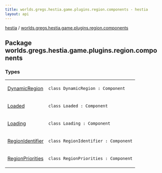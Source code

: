 ```yaml
---
title: worlds.gregs.hestia.game.plugins.region.components - hestia
layout: api
---
```


<div class='api-docs-breadcrumbs'><a href="../index.html">hestia</a> / <a href="./index.html">worlds.gregs.hestia.game.plugins.region.components</a></div>

## Package worlds.gregs.hestia.game.plugins.region.components

### Types

<table class="api-docs-table">
<tbody>
<tr>
<td markdown="1">

<a href="-dynamic-region/index.html">DynamicRegion</a>


</td>
<td markdown="1">
<div class="signature"><code><span class="keyword">class </span><span class="identifier">DynamicRegion</span>&nbsp;<span class="symbol">:</span>&nbsp;<span class="identifier">Component</span></code></div>

</td>
</tr>
<tr>
<td markdown="1">

<a href="-loaded/index.html">Loaded</a>


</td>
<td markdown="1">
<div class="signature"><code><span class="keyword">class </span><span class="identifier">Loaded</span>&nbsp;<span class="symbol">:</span>&nbsp;<span class="identifier">Component</span></code></div>

</td>
</tr>
<tr>
<td markdown="1">

<a href="-loading/index.html">Loading</a>


</td>
<td markdown="1">
<div class="signature"><code><span class="keyword">class </span><span class="identifier">Loading</span>&nbsp;<span class="symbol">:</span>&nbsp;<span class="identifier">Component</span></code></div>

</td>
</tr>
<tr>
<td markdown="1">

<a href="-region-identifier/index.html">RegionIdentifier</a>


</td>
<td markdown="1">
<div class="signature"><code><span class="keyword">class </span><span class="identifier">RegionIdentifier</span>&nbsp;<span class="symbol">:</span>&nbsp;<span class="identifier">Component</span></code></div>

</td>
</tr>
<tr>
<td markdown="1">

<a href="-region-priorities/index.html">RegionPriorities</a>


</td>
<td markdown="1">
<div class="signature"><code><span class="keyword">class </span><span class="identifier">RegionPriorities</span>&nbsp;<span class="symbol">:</span>&nbsp;<span class="identifier">Component</span></code></div>

</td>
</tr>
</tbody>
</table>
